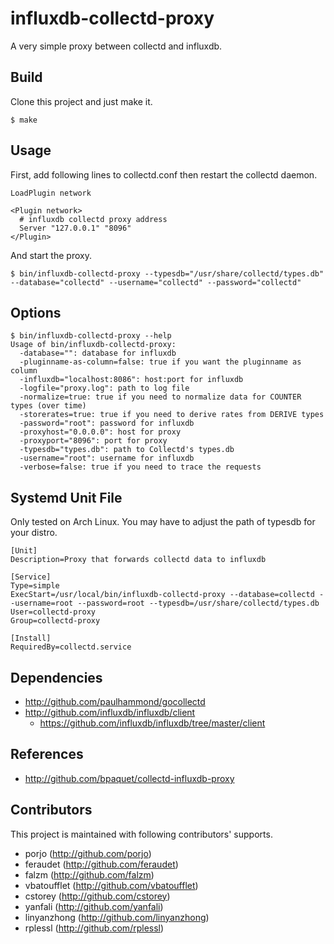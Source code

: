 influxdb-collectd-proxy
=======================

A very simple proxy between collectd and influxdb.

## Build

Clone this project and just make it.

```
$ make
```

## Usage

First, add following lines to collectd.conf then restart the collectd daemon.

```
LoadPlugin network

<Plugin network>
  # influxdb collectd proxy address
  Server "127.0.0.1" "8096"
</Plugin>
```

And start the proxy.

```
$ bin/influxdb-collectd-proxy --typesdb="/usr/share/collectd/types.db" --database="collectd" --username="collectd" --password="collectd"
```

## Options

```
$ bin/influxdb-collectd-proxy --help
Usage of bin/influxdb-collectd-proxy:
  -database="": database for influxdb
  -pluginname-as-column=false: true if you want the pluginname as column
  -influxdb="localhost:8086": host:port for influxdb
  -logfile="proxy.log": path to log file
  -normalize=true: true if you need to normalize data for COUNTER types (over time)
  -storerates=true: true if you need to derive rates from DERIVE types
  -password="root": password for influxdb
  -proxyhost="0.0.0.0": host for proxy
  -proxyport="8096": port for proxy
  -typesdb="types.db": path to Collectd's types.db
  -username="root": username for influxdb
  -verbose=false: true if you need to trace the requests
```

## Systemd Unit File

Only tested on Arch Linux. You may have to adjust the path of typesdb for your distro.

```
[Unit]
Description=Proxy that forwards collectd data to influxdb

[Service]
Type=simple
ExecStart=/usr/local/bin/influxdb-collectd-proxy --database=collectd --username=root --password=root --typesdb=/usr/share/collectd/types.db
User=collectd-proxy
Group=collectd-proxy

[Install]
RequiredBy=collectd.service
```

## Dependencies

- http://github.com/paulhammond/gocollectd
- http://github.com/influxdb/influxdb/client
  - https://github.com/influxdb/influxdb/tree/master/client

## References

- http://github.com/bpaquet/collectd-influxdb-proxy

## Contributors

This project is maintained with following contributors' supports.

- porjo (http://github.com/porjo)
- feraudet (http://github.com/feraudet)
- falzm (http://github.com/falzm)
- vbatoufflet (http://github.com/vbatoufflet)
- cstorey (http://github.com/cstorey)
- yanfali (http://github.com/yanfali)
- linyanzhong (http://github.com/linyanzhong)
- rplessl (http://github.com/rplessl)
